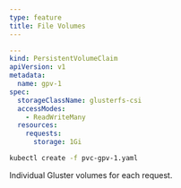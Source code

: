 ```yaml
---
type: feature
title: File Volumes
---
```


```yaml
---
kind: PersistentVolumeClaim
apiVersion: v1
metadata:
  name: gpv-1
spec:
  storageClassName: glusterfs-csi
  accessModes:
    - ReadWriteMany
  resources:
    requests:
      storage: 1Gi
```

```bash
kubectl create -f pvc-gpv-1.yaml
```

Individual Gluster volumes for each request.
